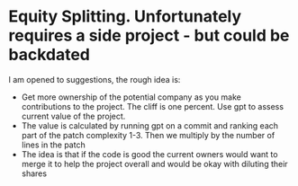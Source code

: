 # Equity Splitting. Unfortunately requires a side project - but could be backdated

I am opened to suggestions, the rough idea is:

- Get more ownership of the potential company as you make contributions to the project. The cliff is one percent. Use gpt to assess current value of the project.
- The value is calculated by running gpt on a commit and ranking each part of the patch complexity 1-3. Then we multiply by the number of lines in the patch
- The idea is that if the code is good the current owners would want to merge it to help the project overall and would be okay with diluting their shares
